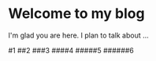 # Welcome to my blog

I'm glad you are here. I plan to talk about ...

#1
##2
###3
####4
#####5
######6
